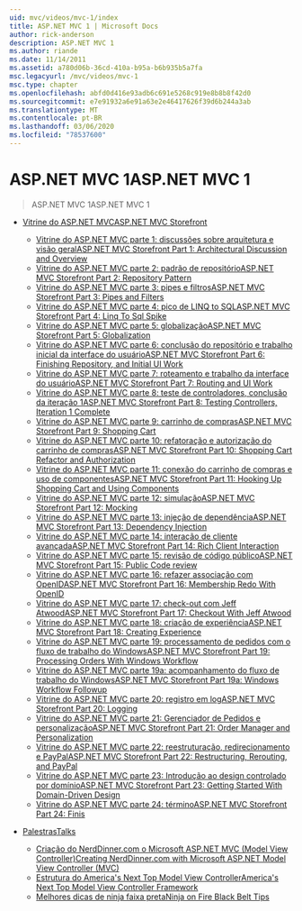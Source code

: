 ```yaml
---
uid: mvc/videos/mvc-1/index
title: ASP.NET MVC 1 | Microsoft Docs
author: rick-anderson
description: ASP.NET MVC 1
ms.author: riande
ms.date: 11/14/2011
ms.assetid: a780d06b-36cd-410a-b95a-b6b935b5a7fa
msc.legacyurl: /mvc/videos/mvc-1
msc.type: chapter
ms.openlocfilehash: abfd0d416e93adb6c691e5268c919e8b8b8f42d0
ms.sourcegitcommit: e7e91932a6e91a63e2e46417626f39d6b244a3ab
ms.translationtype: MT
ms.contentlocale: pt-BR
ms.lasthandoff: 03/06/2020
ms.locfileid: "78537600"
---
```

# <a name="aspnet-mvc-1"></a><span data-ttu-id="08649-103">ASP.NET MVC 1</span><span class="sxs-lookup"><span data-stu-id="08649-103">ASP.NET MVC 1</span></span>

> <span data-ttu-id="08649-104">ASP.NET MVC 1</span><span class="sxs-lookup"><span data-stu-id="08649-104">ASP.NET MVC 1</span></span>

- [<span data-ttu-id="08649-105">Vitrine do ASP.NET MVC</span><span class="sxs-lookup"><span data-stu-id="08649-105">ASP.NET MVC Storefront</span></span>](aspnet-mvc-storefront/index.md)

    - [<span data-ttu-id="08649-106">Vitrine do ASP.NET MVC parte 1: discussões sobre arquitetura e visão geral</span><span class="sxs-lookup"><span data-stu-id="08649-106">ASP.NET MVC Storefront Part 1: Architectural Discussion and Overview</span></span>](aspnet-mvc-storefront/aspnet-mvc-storefront-part-1-architectural-discussion-and-overview.md)
    - [<span data-ttu-id="08649-107">Vitrine do ASP.NET MVC parte 2: padrão de repositório</span><span class="sxs-lookup"><span data-stu-id="08649-107">ASP.NET MVC Storefront Part 2: Repository Pattern</span></span>](aspnet-mvc-storefront/aspnet-mvc-storefront-part-2-the-repository-pattern.md)
    - [<span data-ttu-id="08649-108">Vitrine do ASP.NET MVC parte 3: pipes e filtros</span><span class="sxs-lookup"><span data-stu-id="08649-108">ASP.NET MVC Storefront Part 3: Pipes and Filters</span></span>](aspnet-mvc-storefront/aspnet-mvc-storefront-part-3-pipes-and-filters.md)
    - [<span data-ttu-id="08649-109">Vitrine do ASP.NET MVC parte 4: pico de LINQ to SQL</span><span class="sxs-lookup"><span data-stu-id="08649-109">ASP.NET MVC Storefront Part 4: Linq To Sql Spike</span></span>](aspnet-mvc-storefront/aspnet-mvc-storefront-part-4-linq-to-sql-spike.md)
    - [<span data-ttu-id="08649-110">Vitrine do ASP.NET MVC parte 5: globalização</span><span class="sxs-lookup"><span data-stu-id="08649-110">ASP.NET MVC Storefront Part 5: Globalization</span></span>](aspnet-mvc-storefront/aspnet-mvc-storefront-part-5-globalization.md)
    - [<span data-ttu-id="08649-111">Vitrine do ASP.NET MVC parte 6: conclusão do repositório e trabalho inicial da interface do usuário</span><span class="sxs-lookup"><span data-stu-id="08649-111">ASP.NET MVC Storefront Part 6: Finishing Repository, and Initial UI Work</span></span>](aspnet-mvc-storefront/aspnet-mvc-storefront-part-6-finishing-the-repository-and-initial-ui-work.md)
    - [<span data-ttu-id="08649-112">Vitrine do ASP.NET MVC parte 7: roteamento e trabalho da interface do usuário</span><span class="sxs-lookup"><span data-stu-id="08649-112">ASP.NET MVC Storefront Part 7: Routing and UI Work</span></span>](aspnet-mvc-storefront/aspnet-mvc-storefront-part-7-routing-and-ui-work.md)
    - [<span data-ttu-id="08649-113">Vitrine do ASP.NET MVC parte 8: teste de controladores, conclusão da iteração 1</span><span class="sxs-lookup"><span data-stu-id="08649-113">ASP.NET MVC Storefront Part 8: Testing Controllers, Iteration 1 Complete</span></span>](aspnet-mvc-storefront/aspnet-mvc-storefront-part-8-testing-controllers-iteration-1-complete.md)
    - [<span data-ttu-id="08649-114">Vitrine do ASP.NET MVC parte 9: carrinho de compras</span><span class="sxs-lookup"><span data-stu-id="08649-114">ASP.NET MVC Storefront Part 9: Shopping Cart</span></span>](aspnet-mvc-storefront/aspnet-mvc-storefront-part-9-the-shopping-cart.md)
    - [<span data-ttu-id="08649-115">Vitrine do ASP.NET MVC parte 10: refatoração e autorização do carrinho de compras</span><span class="sxs-lookup"><span data-stu-id="08649-115">ASP.NET MVC Storefront Part 10: Shopping Cart Refactor and Authorization</span></span>](aspnet-mvc-storefront/aspnet-mvc-storefront-part-10-shopping-cart-refactor-and-authorization.md)
    - [<span data-ttu-id="08649-116">Vitrine do ASP.NET MVC parte 11: conexão do carrinho de compras e uso de componentes</span><span class="sxs-lookup"><span data-stu-id="08649-116">ASP.NET MVC Storefront Part 11: Hooking Up Shopping Cart and Using Components</span></span>](aspnet-mvc-storefront/aspnet-mvc-storefront-part-11-hooking-up-the-shopping-cart-and-using-components.md)
    - [<span data-ttu-id="08649-117">Vitrine do ASP.NET MVC parte 12: simulação</span><span class="sxs-lookup"><span data-stu-id="08649-117">ASP.NET MVC Storefront Part 12: Mocking</span></span>](aspnet-mvc-storefront/aspnet-mvc-storefront-part-12-mocking.md)
    - [<span data-ttu-id="08649-118">Vitrine do ASP.NET MVC parte 13: injeção de dependência</span><span class="sxs-lookup"><span data-stu-id="08649-118">ASP.NET MVC Storefront Part 13: Dependency Injection</span></span>](aspnet-mvc-storefront/aspnet-mvc-storefront-part-13-dependency-injection.md)
    - [<span data-ttu-id="08649-119">Vitrine do ASP.NET MVC parte 14: interação de cliente avançada</span><span class="sxs-lookup"><span data-stu-id="08649-119">ASP.NET MVC Storefront Part 14: Rich Client Interaction</span></span>](aspnet-mvc-storefront/aspnet-mvc-storefront-part-14-rich-client-interaction.md)
    - [<span data-ttu-id="08649-120">Vitrine do ASP.NET MVC parte 15: revisão de código público</span><span class="sxs-lookup"><span data-stu-id="08649-120">ASP.NET MVC Storefront Part 15: Public Code review</span></span>](aspnet-mvc-storefront/aspnet-mvc-storefront-part-15-public-code-review.md)
    - [<span data-ttu-id="08649-121">Vitrine do ASP.NET MVC parte 16: refazer associação com OpenID</span><span class="sxs-lookup"><span data-stu-id="08649-121">ASP.NET MVC Storefront Part 16: Membership Redo With OpenID</span></span>](aspnet-mvc-storefront/aspnet-mvc-storefront-part-16-membership-redo-with-openid.md)
    - [<span data-ttu-id="08649-122">Vitrine do ASP.NET MVC parte 17: check-out com Jeff Atwood</span><span class="sxs-lookup"><span data-stu-id="08649-122">ASP.NET MVC Storefront Part 17: Checkout With Jeff Atwood</span></span>](aspnet-mvc-storefront/aspnet-mvc-storefront-part-17-checkout-with-jeff-atwood.md)
    - [<span data-ttu-id="08649-123">Vitrine do ASP.NET MVC parte 18: criação de experiência</span><span class="sxs-lookup"><span data-stu-id="08649-123">ASP.NET MVC Storefront Part 18: Creating Experience</span></span>](aspnet-mvc-storefront/aspnet-mvc-storefront-part-18-creating-an-experience.md)
    - [<span data-ttu-id="08649-124">Vitrine do ASP.NET MVC parte 19: processamento de pedidos com o fluxo de trabalho do Windows</span><span class="sxs-lookup"><span data-stu-id="08649-124">ASP.NET MVC Storefront Part 19: Processing Orders With Windows Workflow</span></span>](aspnet-mvc-storefront/aspnet-mvc-storefront-part-19-processing-orders-with-windows-workflow.md)
    - [<span data-ttu-id="08649-125">Vitrine do ASP.NET MVC parte 19a: acompanhamento do fluxo de trabalho do Windows</span><span class="sxs-lookup"><span data-stu-id="08649-125">ASP.NET MVC Storefront Part 19a: Windows Workflow Followup</span></span>](aspnet-mvc-storefront/aspnet-mvc-storefront-part-19a-windows-workflow-followup.md)
    - [<span data-ttu-id="08649-126">Vitrine do ASP.NET MVC parte 20: registro em log</span><span class="sxs-lookup"><span data-stu-id="08649-126">ASP.NET MVC Storefront Part 20: Logging</span></span>](aspnet-mvc-storefront/aspnet-mvc-storefront-part-20-logging.md)
    - [<span data-ttu-id="08649-127">Vitrine do ASP.NET MVC parte 21: Gerenciador de Pedidos e personalização</span><span class="sxs-lookup"><span data-stu-id="08649-127">ASP.NET MVC Storefront Part 21: Order Manager and Personalization</span></span>](aspnet-mvc-storefront/aspnet-mvc-storefront-part-21-order-manager-and-personalization.md)
    - [<span data-ttu-id="08649-128">Vitrine do ASP.NET MVC parte 22: reestruturação, redirecionamento e PayPal</span><span class="sxs-lookup"><span data-stu-id="08649-128">ASP.NET MVC Storefront Part 22: Restructuring, Rerouting, and PayPal</span></span>](aspnet-mvc-storefront/aspnet-mvc-storefront-part-22-restructuring-rerouting-and-paypal.md)
    - [<span data-ttu-id="08649-129">Vitrine do ASP.NET MVC parte 23: Introdução ao design controlado por domínio</span><span class="sxs-lookup"><span data-stu-id="08649-129">ASP.NET MVC Storefront Part 23: Getting Started With Domain-Driven Design</span></span>](aspnet-mvc-storefront/aspnet-mvc-storefront-part-23-getting-started-with-domain-driven-design.md)
    - [<span data-ttu-id="08649-130">Vitrine do ASP.NET MVC parte 24: término</span><span class="sxs-lookup"><span data-stu-id="08649-130">ASP.NET MVC Storefront Part 24: Finis</span></span>](aspnet-mvc-storefront/aspnet-mvc-storefront-part-24-finis.md)
- [<span data-ttu-id="08649-131">Palestras</span><span class="sxs-lookup"><span data-stu-id="08649-131">Talks</span></span>](conference-presentations/index.md)

    - [<span data-ttu-id="08649-132">Criação do NerdDinner.com o Microsoft ASP.NET MVC (Model View Controller)</span><span class="sxs-lookup"><span data-stu-id="08649-132">Creating NerdDinner.com with Microsoft ASP.NET Model View Controller (MVC)</span></span>](conference-presentations/creating-nerddinnercom-with-microsoft-aspnet-model-view-controller-mvc.md)
    - [<span data-ttu-id="08649-133">Estrutura do America's Next Top Model View Controller</span><span class="sxs-lookup"><span data-stu-id="08649-133">America's Next Top Model View Controller Framework</span></span>](conference-presentations/americas-next-top-model-view-controller-framework.md)
    - [<span data-ttu-id="08649-134">Melhores dicas de ninja faixa preta</span><span class="sxs-lookup"><span data-stu-id="08649-134">Ninja on Fire Black Belt Tips</span></span>](conference-presentations/ninja-on-fire-black-belt-tips.md)
